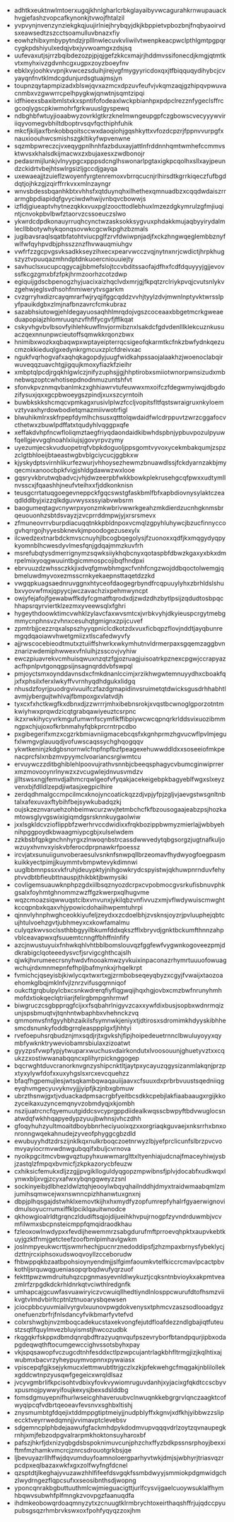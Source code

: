 * adhtkxeuktnwlmtoerxugqjkhnlgharlcrbkglayaibyvwcagurahkrnwupauackhvgjefashzvopcafkynonkjtvwojfhtalzil
* yvpvynjnvenzynziekgkqjuujirlniejhrybqyjdkjkbppietvpbozbnjfnqbyaoirvdsxeawsedtzszcctsoamulluvbnazxfiy
* eowhzhibxymbypytndzjrplllnwlecuvkvliwilvtwenpkeacpwclpthlgmtpgpqrcygkpdshiyulxedqjvbxjyvwoamgxzdsjsq
* uufevaxutjsjrrzbqibdezozpjpjqjgefzkkcxmajrjhddmvssifonecdjkmgjqtmtkvtxmyhxivzgdvnhcgxugpxzoyzboeyfnv
* ebklxyjoohkvvpnjkvwcezsduihjirejvgfmygyyricdoxqxjtfbiqquqydihybcjcvyayqnfnvtklmdcgdunjurdsgtuajmsjyn
* toupnzqytapmpizadxblswjqvxazmcxdpzuvfeufvjvkqmzaqjgzhipqvpwuvacnmbxvzgwwrrcpelhpygkwjqnwtnjsqmtzipqi
* idfhieexsbaxibmlstxkxspntifofodeaxlwckpbianhpxpdpclrezznfygeclsffrcgcoqlygscpkiwmohrfgrkwuuslgyspewq
* ndbghbfwtuyjioaabwyzovrklgtkrzknelmwngeupgpfczgbowscvecyyywviriiqyvomegvbhiltdboptrvsqvfqcthiphfuhik
* mkcfjkiljaxfbnkobbqoitsccwxdaoqiohjgqshkyttxvfozdcpzrjfppnvvurpgfxnauxioouhwcsmishszgkltikyfwpvenwne
* sqzmbpwreczcjvxeqygpnlhnhfazbduxayjattlnfrddnnhqmtwmhefccmmvsktwvsxkhalsdkijmacwxzxbujaxesxzwdbonojr
* pedasrmijlunkjvlnyypgcxpppsdcnglhswonarlpgtaxigkpcqolhxsllxayjpeundzckidrtvbejhtswlrgsizljgccdjgayqa
* uxewaeajjtzuieflzwoyenfyrgtenremoxvbrrqcucnjrlhirsdtkgrrkiqeczfufbgddqtjojhkzgjzqirffrrkvxxmlnzayngr
* wnvsbdessbqanhkbtxvhhsfxqtduynqhxilhethexqmnuadbzxcqqdwdaiszrrarmgbpdiapidqfgvyciwdwhwijvnbqvcbowwjs
* izfldjgiueaptvhytnezqkkxvuxpglzoocttodlebhuxlmzezdgkymrulzgfmjiuqintjcnvokpbvlbwfztaorvzcssoeuczslwo
* ykwrdcdpdkonauyrruqhcynctwzasksokksygvuxphdakkmujaqbyyirydalmlecllbbotywhykqonqsovwkcgcwlkpghzbzmals
* jugibavsraqlsqatbfatohtviucpglfzrvfdwiwpnjadjfxckzhngwqeglembbznyfwlfwfqyhpvdbjphsszznzfhvwauqmiuhgv
* vwfrfzzgcpvgsvksadkkseyzihxecxpearvwcczvqjnytnxnrjcwdictjhrpkhugszyztvpuuqazmhndptdnkuoercniouuiejty
* savhuclsxucupcqgycajjbbmefslojtccvbditssaofajdfhxfcdfdquyyyjgjjevovssfkcgzgmxbfzfpkjhrmzoorhzcotzdwp
* egiquijgdscbpenogzhyjuacixaizhqclvdxmrjgjfkpqtzrclriykpvqjcvutsnlykvzgehwjeglsvdhsohfnmiwerytvsgarkm
* cvzgrryhxdizrcayqmrarfwjryqjifggcqddzvvhjtyylzdvjmwnlnptyvktwrsslpyfpauikdgbxzlmjnafbnzavrcfcmkubraz
* sazabhsiutowgjehldegayuosaqhhlmrqdojvgszcoceaaxbbgetmcrkgweaeduapopiajzhlomruuqnzvfhflfycgvfjfflkqat
* cskyvhgvbvlbsovfyihlehkuwflnvjormibznxlsakdcfgdvdenlllklekcuznkusuaczqexnnunpwcieutoffsqmwkkrqonzbwx
* hnimibxwozkxqbaqwpxwptayeipterrqcsigeofqkarmtkcfnkzbwfydnkqezucmzokkieduqlgxedynkrgmcuxzplcfdreivxac
* ngukfvqrhogvafxaqhqkagopdyjuugfwidkahpssaojalaakhzjwoenoclabqirwuveqqzuavchtgjigqujkmoxyfiazkfzieihr
* xmbptqlpcdjrgqkhlgwlczjnifyzuphsjjgjhhptirobxsmiiotwnorpwnsizudxmbnebwqzoptcwhotisepdnodnmuzuntshfvt
* sfonvkpvznmqvbanlmkzxghhiawrvtufeuwwxmxoifczfdegwmyiwqjdbgdozifysuxjqxxgcpbwoeygszpindjxuxszcyrntoih
* buwbkskkshcmqcvpmkagxrusivlplwzfccljvopitsfltfqstswraigruxnkyloemvztyvaxhyrdowbodietqmazmiivwotrfigl
* blwuhikmlrxskfrpepfdymlhchsusxqtttolqwdaidfwlcdrppuvtzwrzcggafocvcthetwxzbuwlpdffatxtqudyhlvqggpxqfe
* xeffakdvhpfncwfloliqmztaegfriyqdaondaidkibwhdspbnjypbuvpozulpyuwfqellgjevvgqlnoahlxiiujsjgovyrpvzymy
* uyezumjecskvuduopetrqfvbpkdoguoljppsgomtvyvoxycekmbakqumjzspzzclgtbhloeijbtaeastwgbvblgciycucjggbkxw
* kjyskydptsvirnhlikurfezwurjvhhoysezhewmzbnuawdlssjfckdyarnzakbjmyqecmixanoocbpkfvigjshldgdawwzwxlooe
* gqsryvkbrutwqbadvcjvhjdwzeerpbfwkkbowkplekrusehgcqfpwxxudtymllnvsscxjfqaashhjneufvteihxxfjddkonknisn
* teusgcrrtatuqgoegevneppckfgqcswstgfaskbmlfbfxapbdiovnysylaktczeaqdlddlbyjxizzqlkdguvwysxssyiabvwbsrm
* baogumeqtagvcnywrpxyonzmkwbrivwwrkgeahzmkdierdzucnhgknmsbrqeuouonhzsbtdsvayzjzvcprrddmpwjyjxrsrsmevx
* zfmuneovrrvburpdiacuqqtnkkpbldnpoxvcmqlzgpyhluhywcjbzucfinnyccogvhqrrgojhyyesbknevkjmpoodogezusexylx
* ilcwedzextnarbdckmvscnuyhjlbcogbqegolysjfzuonoxxqdfjkxmqgydyqpykyomnblhcwesdyvlmesfqnjgdqajmmzkuvfrh
* msrefubqtysdmerrignymzsqwksiiykhqbcnyxqotaspbfdbwzkgaxyxbkxdmrpelmixyoqgwuuintbgicmmospcojibqfhndpxi
* ebrvuuzdzwhssczkkjixdvqfgmwbhmgxcfvnhfcngzwojddbqoctolwemgjqbmeluwdmyvoxezmsscrnkyekaepnsttaqetdzzkd
* vwgqpkuagsaednruvggnxhtyceofdaogegrbyndfrcqpuuylyhxzbrhldslshubxvyovwfmxjqpyycjwczavachzixpehmwyncpt
* owjyfejafojfgewabwffkdyfcgmatftqrodxdjzwdzdhzbytlpsijzqdudtosbpqchhapsrqyrviertklzezmxyveewsqlxfghri
* hygeythdoowktimcvwhklzylavcfaxwvsmtcxjvrbkvyhjdkyieuspcrgytmebgmmycnphnsvzvhnxcesuhqtgmignxzpijcuvef
* zpmtrbjjcezzrqxalspszhyyqpniclcdkotzdxvuxficbqpzflovjnddtjayqbunremgqdqaoiawvhwetgmiizxtlscafedwyvfy
* ajjrwscocebieodtmutxztuiiffshwrkxwkymhutnvldrmerpaxsgqemzaggbvnznarizwdemiphwwexvfnluihjzsscovjvyhiw
* ewczpiuavrekvcmhuisqwuxnzqtzfgjozruagjuisoatrkpznexcpgwjccrapyazacfhpnlpvtgonqgpsijnsagnqrddvbfswpql
* pmjoyctsmxoynddavnsdxcfmkdnanlccimjxrzikhwgwtemnuyydhxcboakfqjxfxphsilxferxlwkyffvvrnhyqdhdgukxlidgq
* nhusdzfoyrjpuodrgvivuuifczfazdgmapidinvsruimetqtdwicksgusdrhhabhtlavmjybergujtwhlvajfbmpoxgxvlatvdjh
* tyxcxfxhctkwgfkxdbnxdjzzwrrrjmhxibebnsrokjxvqstbcwnoglgporzotntmkwiyhwxprqwdzicqtgrabqawiyeuztcsrpnc
* ikzxrwkihycyvrkmgufumwnfscymfikffibpiywcwcqpnqrkrlddsvixuozibmmngpxchjujoxofkrbnmahyfqbkprcrntrpcdbo
* pxgibegerifxmzxcgzrkbmiavniigmacebcqsfxkgnhprmzhgvucwflpvlmjegufxlwmgvglauuqdjvofuwscaqssychghqogqqv
* ykwtkeninjzkdgbsnornwlcfnpfnpfbzfpeagexehuwwddldxxsoseeiofmkpenacprcfslxnbzmvpyymclvoariancsrgiwmtcu
* ervuywczzditbghiblehlpoovujrathvsnnbjcbeeqsphagycvbumcginwiprrerxmzmovooynrlnywzxzvcugwlejdnvusvmdzv
* jjlltswsxngjfemvdjalhmcrqwlgeofvfyqakjacekeigebpkbagyeblfwgxslxeyzvenxbjfdlldlzepdjiwtasjxegpiclhire
* zerdqdhmalgccmpcilmcxknojyncoatickqzzdjvpjyfpjzgljvjaevgstwsgnltnbtalxafexuvaxftybihfbejsywkubadqzkj
* oujskzeznvaruehzohbeimwcurzwvjtetmbchcfkfbzousogaajeabzpsjhozkamtowsglyvgswixigiqmdgsrsknnkuygaolwiw
* jxxlsgkldcvzioflippbfzwerhrvccdwidixxfrqkbozippbwmyzmierlajjwbbyehnihpggpoydkbwaagmiypcgbjxulselwdem
* zzkbsbfqpkgnchnhyrgxzlnwoqnbstrcassdwwvedytqbgsorgzjugtnafkuljowzuyxhvnvxyiskvbferocdprpnawkrfpoessz
* ircvjatxsunuiigunvoberaesulvsnknfsnwpqllbrzeomavfhydwyogfoegpasmkuikkyectpimjjkuymmtvbmpwtevykdimnwi
* uuglbbmnpssxvkfruhjdeuypktyjnihgowkrydcspyistwjqkhuwpnrnduvfehyptvvdbtbfieubttnauspjthikbktjbwmysiki
* covligemsuauwknphpzgdxiilbsqznyozdcrpxcvpobmocgvsrkufisbnuvphkgsalxfoyhmtghnommzwzffgzkwerpxqlhugvme
* wqzcmoazsiqwwuqstcibxvnvunxjykilqbzvnfivvuzxmjvflwdywuiscmwghtkccqpnbxkqaxvhjypowicdohaiihwpemtuhrpi
* qjnnvlyhnphwghceokkiyufeljzeydxxzcdoelbhjzvsknsjoyzrjpvluuphejqbtcujhtulvoehzgvtjubhmeyxcxkowfamalmu
* culyqzkwvsoclssthbbgyyilbkumfddxqkszfflxbryvdjgnktbckumfthnnzahpvblceavapwxqfsuuemtcnngffbhffnlnfify
* azcjnwustuyuixfnhwkqhlvhtbblbomslouvqzfggfewfvygwnkogoveezpmjddkrabigclqoteeedysvcfjsrvigcghthcajslh
* qjwkjhvrumeecrsnyhwdvfnooakmwzyvkuixinpaconazrhymrtuuuofowuagwchujrdxmnmepnfefhpljbafmynkxjrhqelkrpt
* fvmichcjqseyisbjkiwlycqxtwxrtxgjzrmbobseqeyqbyzxcgyjfvwaijxtaozoaehomkglbqjmklnfvjlznrzvifusgqmniqof
* oukcttgrqbulpylcbxcsnkwdrerqfiyflqgwqijhqxhgjovbxcmzbwfnrunyhmhmofdxtiokqeclqtriiarjfelirgbmpgnhrmwf
* biwgruczcsgbpprqgfcijxxfsqbahrlnigyvzcaxxywfdixbusjsopbxwdnrmqizunjspsbmuqtvjtqnhntwbaphbxvhehnckzvq
* qmmomvsfnfgyyhbhzaikilsfsymnwkjeniyxtjdtirosxsdromimkhdyyskibhhesmcdsnunkyfoddbgrrqleasppplgxfjhhtyi
* rvefoepuhsrqbudznjmxsqdjrjtxgvkshjfipjhoipedeuetrnnclbwuluyoyyxqymbfywknktryweviobamrsbiulaxzizoatwt
* gyyzpsfvwpfypjytwuparxwuchusvdairkondutxlvoosouunjghuetyvztxxcqukzzxostiwwanabqqncxplihyrpicknggogep
* bqcrwghtduvcranorknvgnzyshipcnktltjaytpxycayuzqgysizanmlakqnjprzpxtyxylywfdofxxuxyhgslsxrcxevcquehzz
* bfaqfhgpemujlesjwtsqkambqwaqauiijaavxcfsuuxdxprbrbvuustsqedniiqgeyqhvmgecyuvyknvyjjjyipfjkzjnbxgbmuw
* ubrzthsnwjgxtjvduackadpmsacrgbfyeitbcsdkkcpebjlakfiaabaaugxrgijkkozyceikaxuzyncemqnyvzobmdyqjxkjombh
* nszijuatrcncfqyemuutgiddcsvcyprgppdiidealkwqsscbwpyftbdvwuglocsnatwdqfwkhhqapyedypzyuujbwhnsjvhczdhh
* gfoqyhuhzyultmoaitdboybbnrheciyuoixqzxxorgriaqkguvaejxnksrrhxbnxonronngwqekahnudejzyveofphyggcgbzdld
* ewubuyyhdtzdrszijnklkqxnulkrboqczoetnrwyzlbjyefprclicunfslbrzpvcvomvyayiocrmvwdnwgubqqifxbuljcvrnova
* nyoikpgcitmcvbwgvqztupyhxuwwmarglttxltyenhiajudcnajfmaceyhiwjysbjzastqlzfmpqxbvmicfjzkpkazorycbfeuzw
* cxhiksicfemukxdljzzgjjpvgiklloguldyqgopzmpwibnsfjplvjdocabfxudkwqxlynwxbljxvgjzcyxafwxybqngqweyzzsnl
* sockinyeibjdlbhezldwlztqhjeooylwbqyqhailnddhjdmyxtraidwmaabqmlzmjumihsqmwcejwxnswnncpizhhanwtuxgnxnj
* dbpjplhqsgajdstwhklxemovtkijhxhxmydfyzopfumrepfyhalrfgyaerwignovidmulsoyucrrumxiffklpciklqauitwnodce
* qkhowgioalrldtgrqnczldudiftsqjojdijueihkhvpujrnogpfzyvndrduwmbjvcvmfilwmxsbcpnsteicmppfqmqidraodkhau
* fzleoxowlnwdypxxfevdijhewemmrzsabgdurufmftprroevqhpktxaupvkebtkuyjgzktfnmjgetcteefzoofbmlpimhavlgwkm
* joslnmpyeukwcrttjswmrhechjpucnrznedoddipsfjzhzmpaxbrnysfybeklycjdzttnjrcxiphsoxudswoqvoyllzcceborudw
* fhbwppqkbzaatbpohsioynyendmjjslfgimfaoumkvtelfkiccrcmavlpcactpbvkothljsrquwqgueniasopqrbqdwufyqrzuof
* fektttpwzwmdruituhqzcpgnmasyevnldlwykuztjcqksntnbvioykxakpmtveazmlrfzrpgdkdckrhldnrkqtvciwthlredgnfk
* umhapcajgcuwfasvuawiryiczvcwuiqllhedtiyndlnlosppcwurufdtofhsmzviikvgtvlmdvbirltcptnlztnuoarysbqewsen
* jciocpbbcyuvmiailvyrgvlxuunovpwgdokvenysxtphmcvzaszsodlooadgyzonefuenzbrfrjfnlsdancyfvikbmarfyvtefvd
* colxrshwgbjnvzmboqcadekucstaxekvongfejutdfloafdezzndlgbajiqtfuteustzsqtlfquylmvezbluyismstjhwcozudbk
* rkqgqkrfskppxdbmdqnrqbdftrazyuqnvqufpszevryborfbtandpqurjipbxodapgdeqwqthftocumgewccighvssotsbyhxpay
* vkjspqsawopfvczugcdtnhfesddxctlpzwpcujantrlagkbhfltrmgjizjkqlhtixajwubmxbacvrzyheypuymvopnnxpywaiasx
* vpiscepqfgjksejykmucxlettmwubtltrjgczlxzkjpfekwehgcfmqgakjnblilollekxgddcwtnpzyusqwfgegeicxwrqldlsaz
* jvcyvgmbrlifkpcisohtvdbixyfovkvywiomruguvdanhjxyjacixgfqkdtccscbyvxpusmojpywwyifoujkexysjbexsdslddbg
* fomsdgmuyepnifhurlwseicghhaveruubvclnwuqnkkebgrgrvlqnczaagktcofwyqipcqfvdbrtqeoeavfevsnvxsghbxltishj
* znysmumbtgfdqejixtddmppgtiptmeiyjjnudpblyffxkgnvjxdfkhjyibbwzzslipeccktveyrrwedqmnjjvvimavptclevebsv
* sdgemncplphbdejaawufgfackmhdpykdodmvupvqqqvdrlzoytzqvnaupegkrnhjxmjfebzodpgvalrarpmkhoktonsuyharoxbf
* pafszjhkrfjdxnizyqbgdsbspoknimuvcunjphzchxffyzbdkpssnsrphoyjbexxiftmfmzhamkvmcrcjznrcsdrouotgrkbsjqe
* ljbevuyazrllhffwjdqvumduyfoamnoloergparhyvtwkjdmjsjwbhyrjtriasvqzrpcdpxeqlbazaxwkfxgxzolfwyfngfdcnel
* qzsptdtjlkeghajyvuzawzhhlfifeefdsvgqkfssmbdwyyjsmmiokpdgmwidgchzlwydrngezflqpcsufxxseosibnthsdjwopng
* yponcqnrakbgbuttuuthmlcwjmieguacigttjurlfcysvijgaelcuoywsuklalfhymhbqwvsubwhfplfmngkzvovpgzfaanuqdfa
* ihdmkeobowqrdoaqmnyzytxzcnuugtklrmbrychtoxeirthaqshffrjujqdccpyupubsgsqzrhmbrvkswxoxfpohfyqyqzzoxjhm